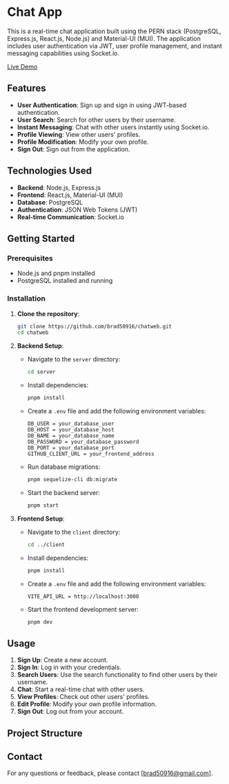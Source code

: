 # Chat App

This is a real-time chat application built using the PERN stack (PostgreSQL, Express.js, React.js, Node.js) and Material-UI (MUI). The application includes user authentication via JWT, user profile management, and instant messaging capabilities using Socket.io.

[Live Demo](https://brad50916.github.io/chatweb/#/)

## Features

- **User Authentication**: Sign up and sign in using JWT-based authentication.
- **User Search**: Search for other users by their username.
- **Instant Messaging**: Chat with other users instantly using Socket.io.
- **Profile Viewing**: View other users' profiles.
- **Profile Modification**: Modify your own profile.
- **Sign Out**: Sign out from the application.

## Technologies Used

- **Backend**: Node.js, Express.js
- **Frontend**: React.js, Material-UI (MUI)
- **Database**: PostgreSQL
- **Authentication**: JSON Web Tokens (JWT)
- **Real-time Communication**: Socket.io

## Getting Started

### Prerequisites

- Node.js and pnpm installed
- PostgreSQL installed and running

### Installation

1. **Clone the repository**:
    ```sh
    git clone https://github.com/brad50916/chatweb.git
    cd chatweb
    ```

2. **Backend Setup**:
    - Navigate to the `server` directory:
      ```sh
      cd server
      ```
    - Install dependencies:
      ```sh
      pnpm install
      ```
    - Create a `.env` file and add the following environment variables:
      ```env
      DB_USER = your_database_user
      DB_HOST = your_database_host
      DB_NAME = your_database_name
      DB_PASSWORD = your_database_password
      DB_PORT = your_database_port
      GITHUB_CLIENT_URL = your_frontend_address
      ```
    - Run database migrations:
      ```sh
      pnpm sequelize-cli db:migrate
      ```
    - Start the backend server:
      ```sh
      pnpm start
      ```

3. **Frontend Setup**:
    - Navigate to the `client` directory:
      ```sh
      cd ../client
      ```
    - Install dependencies:
      ```sh
      pnpm install
      ```
    - Create a `.env` file and add the following environment variables:
      ```env
      VITE_API_URL = http://localhost:3000
      ```
    - Start the frontend development server:
      ```sh
      pnpm dev
      ```

## Usage

1. **Sign Up**: Create a new account.
2. **Sign In**: Log in with your credentials.
3. **Search Users**: Use the search functionality to find other users by their username.
4. **Chat**: Start a real-time chat with other users.
5. **View Profiles**: Check out other users' profiles.
6. **Edit Profile**: Modify your own profile information.
7. **Sign Out**: Log out from your account.

## Project Structure

## Contact

For any questions or feedback, please contact [brad50916@gmail.com].
